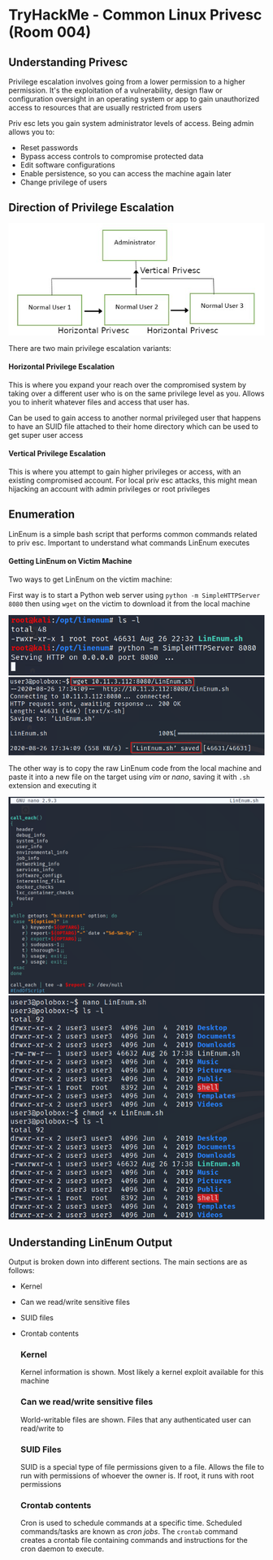 #  TryHackMe - Common Linux Privesc (Room 004)

## Understanding Privesc

Privilege escalation involves going from a lower permission to a higher permission. It's the exploitation of a vulnerability, design flaw or configuration oversight in an operating system or app to gain unauthorized access to resources that are usually restricted from users

Priv esc lets you gain system administrator levels of access. Being admin allows you to:

* Reset passwords
* Bypass access controls to compromise protected data
* Edit software configurations
* Enable persistence, so you can access the machine again later
* Change privilege of users

## Direction of Privilege Escalation

![](/Common%20Linux%20Privesc/images/typesofprivesc.png)

There are two main privilege escalation variants:

#### Horizontal Privilege Escalation

This is where you expand your reach over the compromised system by taking over a different user who is on the same privilege level as you. Allows you to inherit whatever files and access that user has. 

Can be used to gain access to another normal privileged user that happens to have an SUID file attached to their home directory which can be used to get super user access

#### Vertical Privilege Escalation

This is where you attempt to gain higher privileges or access, with an existing compromised account. For local priv esc attacks, this might mean hijacking an account with admin privileges or root privileges

## Enumeration

LinEnum is a simple bash script that performs common commands related to priv esc. Important to understand what commands LinEnum executes

#### Getting LinEnum on Victim Machine

Two ways to get LinEnum on the victim machine:

First way is to start a Python web server using `python -m SimpleHTTPServer 8080` then using `wget` on the victim to download it from the local machine

![](/Common%20Linux%20Privesc/images/linenum_hosted.png)
![](/Common%20Linux%20Privesc/images/linenum_download.png)

The other way is to copy the raw LinEnum code from the local machine and paste it into a new file on the target using *vim* or *nano*, saving it with `.sh` extension and executing it

![](/Common%20Linux%20Privesc/images/linenum_writingfile.png)
![](/Common%20Linux%20Privesc/images/linenum_chmod.png)

## Understanding LinEnum Output

Output is broken down into different sections. The main sections are as follows:

* Kernel
* Can we read/write sensitive files
* SUID files
* Crontab contents

	### Kernel

	Kernel information is shown. Most likely a kernel exploit available for this machine

	### Can we read/write sensitive files

	World-writable files are shown. Files that any authenticated user can read/write to

	### SUID Files

	SUID is a special type of file permissions given to a file. Allows the file to run with permissions of whoever the owner is. If root, it runs with root permissions

	### Crontab contents

	Cron is used to schedule commands at a specific time. Scheduled commands/tasks are known as *cron jobs*. The `crontab` command creates a crontab file containing commands and instructions for the cron daemon to execute. 